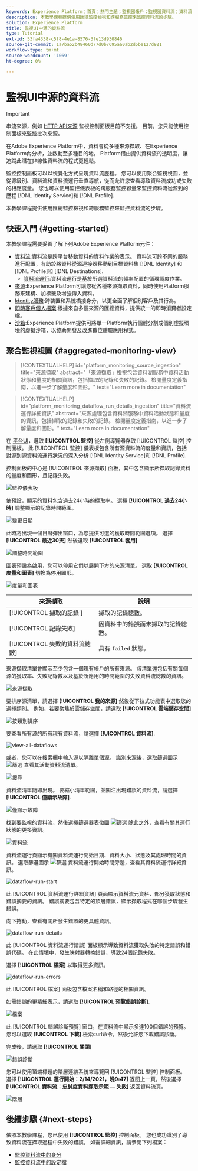 ```yaml
---
keywords: Experience Platform；首頁；熱門主題；監視器帳戶；監視器資料流；資料流；源
description: 本教學課程提供使用匯總監控檢視和跨服務監控來監控資料流的步驟。
solution: Experience Platform
title: 監視UI中源的資料流
type: Tutorial
exl-id: 53fa4338-c5f8-4e1a-8576-3fe13d930846
source-git-commit: 1a7ba52b48460d77d0b7695aa0ab2d5be127d921
workflow-type: tm+mt
source-wordcount: '1069'
ht-degree: 0%

---
```


# 監視UI中源的資料流

>[!IMPORTANT]
>
>串流來源，例如 [HTTP API來源](../../sources/connectors/streaming/http.md) 監視控制面板目前不支援。 目前，您只能使用控制面板來監控批次來源。

在Adobe Experience Platform中，資料會從多種來源擷取、在Experience Platform內分析，並啟動至多種目的地。 Platform借由提供資料流的透明度，讓追蹤此潛在非線性資料流的程式更輕鬆。

監控控制面板可以以視覺化方式呈現資料流歷程。 您可以使用聚合監視視圖，並從源級別、資料流和資料流運行垂直導航，從而允許您查看導致資料流成功或失敗的相應度量。 您也可以使用監控儀表板的跨服務監控容量來監控資料流從源到的歷程 [!DNL Identity Service]和 [!DNL Profile].

本教學課程提供使用匯總監控檢視和跨服務監控來監控資料流的步驟。

## 快速入門 {#getting-started}

本教學課程需要妥善了解下列Adobe Experience Platform元件：

* [資料流](../home.md):資料流是跨平台移動資料的資料作業的表示。 資料流可跨不同的服務進行配置，有助於將資料從源連接器移動到目標資料集 [!DNL Identity] 和 [!DNL Profile]和 [!DNL Destinations].
   * [資料流運行](../../sources/notifications.md):資料流運行是基於所選資料流的頻率配置的循環調度作業。
* [來源](../../sources/home.md):Experience Platform可讓您從各種來源擷取資料，同時使用Platform服務來建構、加標籤及增強傳入資料。
* [Identity服務](../../identity-service/home.md):跨裝置和系統橋接身分，以更全面了解個別客戶及其行為。
* [即時客戶個人檔案](../../profile/home.md):根據來自多個來源的匯總資料，提供統一的即時消費者設定檔。
* [沙箱](../../sandboxes/home.md):Experience Platform提供可將單一Platform執行個體分割成個別虛擬環境的虛擬沙箱，以協助開發及改進數位體驗應用程式。

## 聚合監視視圖 {#aggregated-monitoring-view}

>[!CONTEXTUALHELP]
>id="platform_monitoring_source_ingestion"
>title="來源擷取"
>abstract="「來源擷取」檢視包含資料湖服務中資料活動狀態和量度的相關資訊，包括擷取的記錄和失敗的記錄。 檢閱量度定義指南，以進一步了解量度和圖形。"
>text="Learn more in documentation"

>[!CONTEXTUALHELP]
>id="platform_monitoring_dataflow_run_details_ingestion"
>title="資料流運行詳細資訊"
>abstract="來源處理包含資料湖服務中資料活動狀態和量度的資訊，包括擷取的記錄和失敗的記錄。 檢閱量度定義指南，以進一步了解量度和圖形。"
>text="Learn more in documentation"

在 [平台UI](https://platform.adobe.com)，選取 **[!UICONTROL 監控]** 從左側導覽器存取 [!UICONTROL 監控] 控制面板。 此 [!UICONTROL 監控] 儀表板包含所有源資料流的度量和資訊，包括對源到源資料流運行狀況的深入分析 [!DNL Identity Service]和 [!DNL Profile].

控制面板的中心是 [!UICONTROL 來源擷取] 面板，其中包含顯示所擷取記錄資料的量度和圖形，且記錄失敗。

![監控儀表板](../assets/ui/monitor-sources/monitoring-dashboard.png)

依預設，顯示的資料包含過去24小時的擷取率。 選擇 **[!UICONTROL 過去24小時]** 調整顯示的記錄時間範圍。

![變更日期](../assets/ui/monitor-sources/change-date.png)

此時將出現一個日曆彈出窗口，為您提供可選的獲取時間範圍選項。 選擇 **[!UICONTROL 最近30天]** 然後選取 **[!UICONTROL 套用]**

![調整時間範圍](../assets/ui/monitor-sources/adjust-timeframe.png)

圖表預設為啟用，您可以停用它們以展開下方的來源清單。 選取 **[!UICONTROL 度量和圖表]** 切換為停用圖形。

![度量和圖表](../assets/ui/monitor-sources/metrics-graphs.png)

| 來源擷取 | 說明 |
| ---------------- | ----------- |
| [!UICONTROL 擷取的記錄 ] | 擷取的記錄總數。 |
| [!UICONTROL 記錄失敗] | 因資料中的錯誤而未擷取的記錄總數。 |
| [!UICONTROL 失敗的資料流總數] | 具有 `failed` 狀態。 |

來源擷取清單會顯示至少包含一個現有帳戶的所有來源。 該清單還包括有關每個源的獲取率、失敗記錄數以及基於所應用的時間範圍的失敗資料流總數的資訊。

![來源擷取](../assets/ui/monitor-sources/source-ingestion.png)

要排序源清單，請選擇 **[!UICONTROL 我的來源]** 然後從下拉式功能表中選取您的選擇類別。 例如，若要聚焦於雲儲存空間，請選取  **[!UICONTROL 雲端儲存空間]**

![按類別排序](../assets/ui/monitor-sources/sort-by-category.png)

要查看所有源的所有現有資料流，請選擇 **[!UICONTROL 資料流]**.

![view-all-dataflows](../assets/ui/monitor-sources/view-all-dataflows.png)

或者，您可以在搜索欄中輸入源以隔離單個源。 識別來源後，選取篩選圖示 ![篩選](../assets/ui/monitor-sources/filter.png) 查看其活動資料流清單。

![搜尋](../assets/ui/monitor-sources/search.png)

資料流清單隨即出現。 要縮小清單範圍，並關注出現錯誤的資料流，請選擇 **[!UICONTROL 僅顯示故障]**.

![僅顯示故障](../assets/ui/monitor-sources/show-failures-only.png)

找到要監視的資料流，然後選擇篩選器表徵圖 ![篩選](../assets/ui/monitor-sources/filter.png) 除此之外，查看有關其運行狀態的更多資訊。

![資料流](../assets/ui/monitor-sources/dataflow.png)

資料流運行頁顯示有關資料流運行開始日期、資料大小、狀態及其處理時間的資訊。 選取篩選圖示 ![篩選](../assets/ui/monitor-sources/filter.png) 資料流運行開始時間旁邊，查看其資料流運行詳細資訊。

![dataflow-run-start](../assets/ui/monitor-sources/dataflow-run-start.png)

此 [!UICONTROL 資料流運行詳細資訊] 頁面顯示資料流元資料、部分獲取狀態和錯誤摘要的資訊。 錯誤摘要包含特定的頂層錯誤，顯示擷取程式在哪個步驟發生錯誤。

向下捲動，查看有關所發生錯誤的更具體資訊。

![dataflow-run-details](../assets/ui/monitor-sources/dataflow-run-details.png)

此 [!UICONTROL 資料流運行錯誤] 面板顯示導致資料流獲取失敗的特定錯誤和錯誤代碼。 在此情境中，發生映射器轉換錯誤，導致24個記錄失敗。

選擇 **[!UICONTROL 檔案]** 以取得更多資訊。

![dataflow-run-errors](../assets/ui/monitor-sources/dataflow-run-errors.png)

此 [!UICONTROL 檔案] 面板包含檔案名稱和路徑的相關資訊。

如需錯誤的更精細表示，請選取 **[!UICONTROL 預覽錯誤診斷]**.

![檔案](../assets/ui/monitor-sources/files.png)

此 [!UICONTROL 錯誤診斷預覽] 窗口，在資料流中顯示多達100個錯誤的預覽。 您可以選取 **[!UICONTROL 下載]** 檢索curl命令，然後允許您下載錯誤診斷。

完成後，請選取 **[!UICONTROL 關閉]**

![錯誤診斷](../assets/ui/monitor-sources/error-diagnostics.png)

您可以使用頂端標題的階層連結系統來導覽回 [!UICONTROL 監控] 控制面板。 選擇 **[!UICONTROL 運行開始：2/14/2021，晚9:47]** 返回上一頁，然後選擇 **[!UICONTROL 資料流：忠誠度資料擷取示範 — 失敗]** 返回資料流頁。

![階層](../assets/ui/monitor-sources/breadcrumbs.png)

## 後續步驟 {#next-steps}

依照本教學課程，您已使用 **[!UICONTROL 監控]** 控制面板。 您也成功識別了導致資料流在擷取過程中失敗的錯誤。 如需詳細資訊，請參閱下列檔案：

* [監控資料流中的身分](./monitor-identities.md)
* [監控資料流中的設定檔](./monitor-profiles.md)
